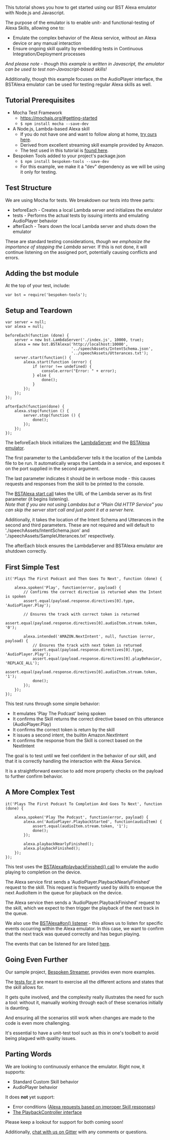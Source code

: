 This tutorial shows you how to get started using our BST Alexa emulator with Node.js and Javascript.  

The purpose of the emulator is to enable unit- and functional-testing of Alexa Skills, 
allowing one to:

* Emulate the complex behavior of the Alexa service, without an Alexa device or any manual interaction
* Ensure ongoing skill quality by embedding tests in Continuous Integration/Deployment processes

*And please note - though this example is written in Javascript, the emulator can be used to test non-Javascript-based skills!*

Additionally, though this example focuses on the AudioPlayer interface, 
the BSTAlexa emulator can be used for testing regular Alexa skills as well.

## Tutorial Prerequisites

* Mocha Test Framework
    * https://mochajs.org/#getting-started
    * `$ npm install mocha --save-dev`
* A Node.js, Lambda-based Alexa skill 
    * If you do not have one and want to follow along at home, [try ours here](https://github.com/bespoken/streamer).
    * Derived from excellent streaming skill example provided by Amazon.
    * The test used in this tutorial is [found here](https://github.com/bespoken/skill-sample-nodejs-audio-player/blob/mainline/js/test/skillTest.js).
* Bespoken Tools added to your project's package.json
    * `$ npm install bespoken-tools --save-dev`
    * For this example, we make it a "dev" dependency as we will be using it only for testing.

## Test Structure

We are using Mocha for tests. We breakdown our tests into three parts:

* beforeEach - Creates a local Lambda server and initializes the emulator
* tests - Performs the actual tests by issuing intents and emulating AudioPlayer behavior
* afterEach - Tears down the local Lambda server and shuts down the emulator

These are standard testing considerations, *though we emphasize the importance of stopping the Lambda server.*
If this is not done, it will continue listening on the assigned port, potentially causing conflicts and errors.

## Adding the bst module
At the top of your test, include:
```
var bst = require('bespoken-tools');
```

## Setup and Teardown

```
var server = null;
var alexa = null;

beforeEach(function (done) {
    server = new bst.LambdaServer('./index.js', 10000, true);
    alexa = new bst.BSTAlexa('http://localhost:10000',
                             '../speechAssets/IntentSchema.json',
                             '../speechAssets/Utterances.txt');
    server.start(function() {
        alexa.start(function (error) {
            if (error !== undefined) {
                console.error("Error: " + error);
            } else {
                done();
            }
        });
    });
});

afterEach(function(done) {
    alexa.stop(function () {
        server.stop(function () {
            done();
        });
    });
});
```

The beforeEach block initializes the [LambdaServer](http://docs.bespoken.tools/en/latest/api/classes/lambdaserver.html) 
and the [BSTAlexa emulator](http://docs.bespoken.tools/en/latest/api/classes/bstalexa.html).

The first parameter to the LambdaServer tells it the location of the Lambda file to be run.
It automatically wraps the Lambda in a service, and exposes it on the port supplied in the second argument.

The last parameter indicates it should be in verbose mode - this causes requests and responses from the skill to be printed to the console.

The [BSTAlexa start call](http://docs.bespoken.tools/en/latest/api/classes/bstalexa.html#start) takes the URL of the Lambda server as its first parameter (it begins listening).  
*Note that if you are not using Lambdas but a "Plain Old HTTP Service" you can skip the server start call and just point it at a server here.*

Additionally, it takes the location of the Intent Schema and Utterances in the second and third parameters. 
These are not required and will default to './speechAssets/IntentSchema.json' and './speechAssets/SampleUtterances.txt' respectively.

The afterEach block ensures the LambdaServer and BSTAlexa emulator are shutdown correctly.

## First Simple Test

```
it('Plays The First Podcast and Then Goes To Next', function (done) {

    alexa.spoken('Play', function(error, payload) {
        // Confirms the correct directive is returned when the Intent is spoken
        assert.equal(payload.response.directives[0].type, 'AudioPlayer.Play');
        
        // Ensures the track with correct token is returned
        assert.equal(payload.response.directives[0].audioItem.stream.token, '0');

        alexa.intended('AMAZON.NextIntent', null, function (error, payload) {
            // Ensures the track with next token is returned    
            assert.equal(payload.response.directives[0].type, 'AudioPlayer.Play');
            assert.equal(payload.response.directives[0].playBehavior, 'REPLACE_ALL');
            assert.equal(payload.response.directives[0].audioItem.stream.token, '1');
            done();
        });
    });
});
```

This test runs through some simple behavior:

* It emulates 'Play The Podcast' being spoken
* It confirms the Skill returns the correct directive based on this utterance (AudioPlayer.Play)
* It confirms the correct token is return by the skill
* It issues a second intent, the builtin Amazon.NextIntent
* It confirms the response from the Skill is correct based on the NextIntent

The goal is to test until we feel confident in the behavior of our skill, and that it is correctly handling the interaction with the Alexa Service.

It is a straightforward exercise to add more property checks on the payload to further confirm behavior.

## A More Complex Test

```
it('Plays The First Podcast To Completion And Goes To Next', function (done) {

    alexa.spoken('Play The Podcast', function(error, payload) {
        alexa.on('AudioPlayer.PlaybackStarted', function(audioItem) {
            assert.equal(audioItem.stream.token, '1');
            done();
        });

        alexa.playbackNearlyFinished();
        alexa.playbackFinished();
    });
});
```

This test uses the [BSTAlexa#playbackFinished() call](http://docs.bespoken.tools/en/latest/api/classes/bstalexa.html#playbackfinished) 
to emulate the audio playing to completion on the device.  

The Alexa service first sends a 'AudioPlayer.PlaybackNearlyFinished' request to the skill. 
This request is frequently used by skills to enqueue the next AudioItem in the queue for playback on the device.

The Alexa service then sends a 'AudioPlayer.PlaybackFinished' request to the skill, which we expect to then trigger the playback of the next track in the queue.  

We also use the [BSTAlexa#on() listener](http://docs.bespoken.tools/en/latest/api/classes/bstalexa.html#on) - this allows us to listen for specific events occurring within the Alexa emulator. 
In this case, we want to confirm that the next track was queued correctly and has begun playing.

The events that can be listened for are listed [here](../api/classes/bstalexaevents.html).

## Going Even Further
Our sample project, [Bespoken Streamer](https://github.com/bespoken/streamer/), provides even more examples.

The [tests for it](https://github.com/bespoken/streamer/blob/master/test/streamerTest.js) are meant to exercise all the different actions
and states that the skill allows for. 

It gets quite involved, and the complexity really illustrates the need for such a tool: without it, manually working through each of these scenarios initially is daunting.

And ensuring all the scenarios still work when changes are made to the code is even more challenging. 

It's essential to have a unit-test tool such as this in one's toolbelt to avoid being plagued with quality issues.

## Parting Words
We are looking to continuously enhance the emulator. Right now, it supports:

* Standard Custom Skill behavior
* AudioPlayer behavior

It does **not** yet support:

* Error conditions ([Alexa requests based on improper Skill responses](https://developer.amazon.com/public/solutions/alexa/alexa-skills-kit/docs/custom-audioplayer-interface-reference#systemexceptionencountered-request))
* [The PlaybackController interface](https://developer.amazon.com/public/solutions/alexa/alexa-skills-kit/docs/custom-playbackcontroller-interface-reference)

Please keep a lookout for support for both coming soon!

Additionally, [chat with us on Gitter](https://gitter.im/bespoken/bst) with any comments or questions.